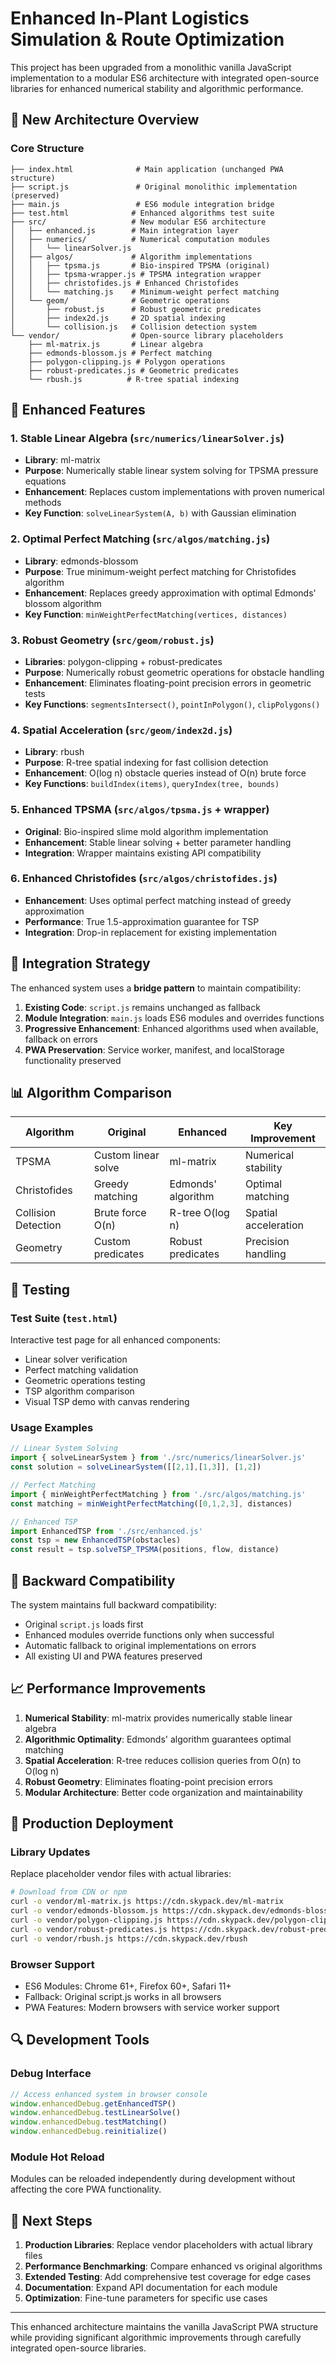 # Enhanced In-Plant Logistics Simulation & Route Optimization

This project has been upgraded from a monolithic vanilla JavaScript implementation to a modular ES6 architecture with integrated open-source libraries for enhanced numerical stability and algorithmic performance.

## 🚀 New Architecture Overview

### Core Structure
```
├── index.html              # Main application (unchanged PWA structure)
├── script.js               # Original monolithic implementation (preserved)
├── main.js                 # ES6 module integration bridge
├── test.html              # Enhanced algorithms test suite
├── src/                   # New modular ES6 architecture
│   ├── enhanced.js        # Main integration layer
│   ├── numerics/          # Numerical computation modules
│   │   └── linearSolver.js
│   ├── algos/             # Algorithm implementations
│   │   ├── tpsma.js       # Bio-inspired TPSMA (original)
│   │   ├── tpsma-wrapper.js # TPSMA integration wrapper
│   │   ├── christofides.js # Enhanced Christofides
│   │   └── matching.js    # Minimum-weight perfect matching
│   └── geom/              # Geometric operations
│       ├── robust.js      # Robust geometric predicates
│       ├── index2d.js     # 2D spatial indexing
│       └── collision.js   # Collision detection system
└── vendor/                # Open-source library placeholders
    ├── ml-matrix.js       # Linear algebra
    ├── edmonds-blossom.js # Perfect matching
    ├── polygon-clipping.js # Polygon operations
    ├── robust-predicates.js # Geometric predicates
    └── rbush.js          # R-tree spatial indexing
```

## 🔧 Enhanced Features

### 1. Stable Linear Algebra (`src/numerics/linearSolver.js`)
- **Library**: ml-matrix
- **Purpose**: Numerically stable linear system solving for TPSMA pressure equations
- **Enhancement**: Replaces custom implementations with proven numerical methods
- **Key Function**: `solveLinearSystem(A, b)` with Gaussian elimination

### 2. Optimal Perfect Matching (`src/algos/matching.js`)
- **Library**: edmonds-blossom
- **Purpose**: True minimum-weight perfect matching for Christofides algorithm
- **Enhancement**: Replaces greedy approximation with optimal Edmonds' blossom algorithm
- **Key Function**: `minWeightPerfectMatching(vertices, distances)`

### 3. Robust Geometry (`src/geom/robust.js`)
- **Libraries**: polygon-clipping + robust-predicates
- **Purpose**: Numerically robust geometric operations for obstacle handling
- **Enhancement**: Eliminates floating-point precision errors in geometric tests
- **Key Functions**: `segmentsIntersect()`, `pointInPolygon()`, `clipPolygons()`

### 4. Spatial Acceleration (`src/geom/index2d.js`)
- **Library**: rbush
- **Purpose**: R-tree spatial indexing for fast collision detection
- **Enhancement**: O(log n) obstacle queries instead of O(n) brute force
- **Key Functions**: `buildIndex(items)`, `queryIndex(tree, bounds)`

### 5. Enhanced TPSMA (`src/algos/tpsma.js` + wrapper)
- **Original**: Bio-inspired slime mold algorithm implementation
- **Enhancement**: Stable linear solving + better parameter handling
- **Integration**: Wrapper maintains existing API compatibility

### 6. Enhanced Christofides (`src/algos/christofides.js`)
- **Enhancement**: Uses optimal perfect matching instead of greedy approximation
- **Performance**: True 1.5-approximation guarantee for TSP
- **Integration**: Drop-in replacement for existing implementation

## 🔌 Integration Strategy

The enhanced system uses a **bridge pattern** to maintain compatibility:

1. **Existing Code**: `script.js` remains unchanged as fallback
2. **Module Integration**: `main.js` loads ES6 modules and overrides functions
3. **Progressive Enhancement**: Enhanced algorithms used when available, fallback on errors
4. **PWA Preservation**: Service worker, manifest, and localStorage functionality preserved

## 📊 Algorithm Comparison

| Algorithm | Original | Enhanced | Key Improvement |
|-----------|----------|----------|----------------|
| TPSMA | Custom linear solve | ml-matrix | Numerical stability |
| Christofides | Greedy matching | Edmonds' algorithm | Optimal matching |
| Collision Detection | Brute force O(n) | R-tree O(log n) | Spatial acceleration |
| Geometry | Custom predicates | Robust predicates | Precision handling |

## 🧪 Testing

### Test Suite (`test.html`)
Interactive test page for all enhanced components:
- Linear solver verification
- Perfect matching validation  
- Geometric operations testing
- TSP algorithm comparison
- Visual TSP demo with canvas rendering

### Usage Examples
```javascript
// Linear System Solving
import { solveLinearSystem } from './src/numerics/linearSolver.js'
const solution = solveLinearSystem([[2,1],[1,3]], [1,2])

// Perfect Matching
import { minWeightPerfectMatching } from './src/algos/matching.js'
const matching = minWeightPerfectMatching([0,1,2,3], distances)

// Enhanced TSP
import EnhancedTSP from './src/enhanced.js'
const tsp = new EnhancedTSP(obstacles)
const result = tsp.solveTSP_TPSMA(positions, flow, distance)
```

## 🔄 Backward Compatibility

The system maintains full backward compatibility:
- Original `script.js` loads first
- Enhanced modules override functions only when successful
- Automatic fallback to original implementations on errors
- All existing UI and PWA features preserved

## 📈 Performance Improvements

1. **Numerical Stability**: ml-matrix provides numerically stable linear algebra
2. **Algorithmic Optimality**: Edmonds' algorithm guarantees optimal matching
3. **Spatial Acceleration**: R-tree reduces collision queries from O(n) to O(log n)
4. **Robust Geometry**: Eliminates floating-point precision errors
5. **Modular Architecture**: Better code organization and maintainability

## 🚀 Production Deployment

### Library Updates
Replace placeholder vendor files with actual libraries:
```bash
# Download from CDN or npm
curl -o vendor/ml-matrix.js https://cdn.skypack.dev/ml-matrix
curl -o vendor/edmonds-blossom.js https://cdn.skypack.dev/edmonds-blossom  
curl -o vendor/polygon-clipping.js https://cdn.skypack.dev/polygon-clipping
curl -o vendor/robust-predicates.js https://cdn.skypack.dev/robust-predicates
curl -o vendor/rbush.js https://cdn.skypack.dev/rbush
```

### Browser Support
- ES6 Modules: Chrome 61+, Firefox 60+, Safari 11+
- Fallback: Original script.js works in all browsers
- PWA Features: Modern browsers with service worker support

## 🔍 Development Tools

### Debug Interface
```javascript
// Access enhanced system in browser console
window.enhancedDebug.getEnhancedTSP()
window.enhancedDebug.testLinearSolve()
window.enhancedDebug.testMatching()
window.enhancedDebug.reinitialize()
```

### Module Hot Reload
Modules can be reloaded independently during development without affecting the core PWA functionality.

## 📝 Next Steps

1. **Production Libraries**: Replace vendor placeholders with actual library files
2. **Performance Benchmarking**: Compare enhanced vs original algorithms
3. **Extended Testing**: Add comprehensive test coverage for edge cases
4. **Documentation**: Expand API documentation for each module
5. **Optimization**: Fine-tune parameters for specific use cases

---

This enhanced architecture maintains the vanilla JavaScript PWA structure while providing significant algorithmic improvements through carefully integrated open-source libraries.
